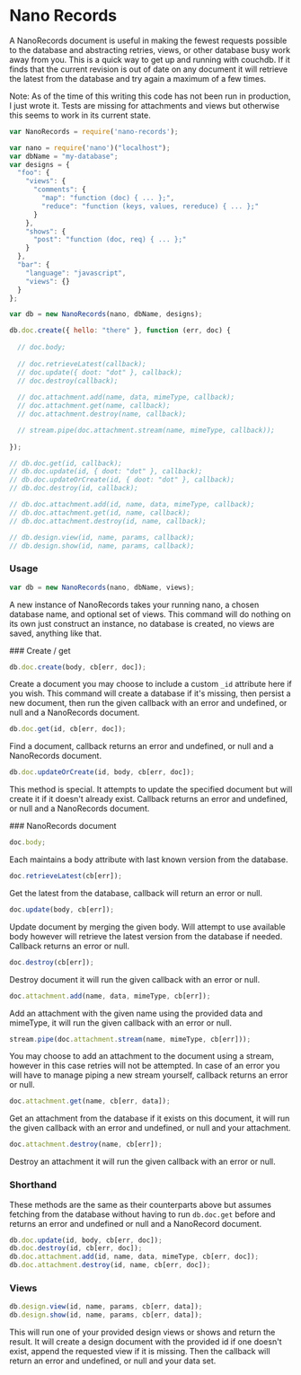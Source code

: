 Nano Records
===

A NanoRecords document is useful in making the fewest requests possible to the database and abstracting retries, views, or other database busy work away from you. This is a quick way to get up and running with couchdb. If it finds that the current revision is out of date on any document it will retrieve the latest from the database and try again a maximum of a few times.

Note: As of the time of this writing this code has not been run in production, I just wrote it. Tests are missing for attachments and views but otherwise this seems to work in its current state.

```javascript
var NanoRecords = require('nano-records');

var nano = require('nano')("localhost");
var dbName = "my-database";
var designs = {
  "foo": {
    "views": {
      "comments": {
        "map": "function (doc) { ... };",
        "reduce": "function (keys, values, rereduce) { ... };"
      }
    },
    "shows": {
      "post": "function (doc, req) { ... };"
    }
  },
  "bar": {
    "language": "javascript",
    "views": {}
  }
};

var db = new NanoRecords(nano, dbName, designs);

db.doc.create({ hello: "there" }, function (err, doc) {
  
  // doc.body;
  
  // doc.retrieveLatest(callback);
  // doc.update({ doot: "dot" }, callback);
  // doc.destroy(callback);
  
  // doc.attachment.add(name, data, mimeType, callback);
  // doc.attachment.get(name, callback);
  // doc.attachment.destroy(name, callback);

  // stream.pipe(doc.attachment.stream(name, mimeType, callback));
  
});

// db.doc.get(id, callback);
// db.doc.update(id, { doot: "dot" }, callback);
// db.doc.updateOrCreate(id, { doot: "dot" }, callback);
// db.doc.destroy(id, callback);

// db.doc.attachment.add(id, name, data, mimeType, callback);
// db.doc.attachment.get(id, name, callback);
// db.doc.attachment.destroy(id, name, callback);

// db.design.view(id, name, params, callback);
// db.design.show(id, name, params, callback);
```

### Usage

```javascript
var db = new NanoRecords(nano, dbName, views);
```

A new instance of NanoRecords takes your running nano, a chosen database name, and optional set of views. This command will do nothing on its own just construct an instance, no database is created, no views are saved, anything like that.

### Create / get

```javascript
db.doc.create(body, cb[err, doc]);
```

Create a document you may choose to include a custom `_id` attribute here if you wish. This command will create a database if it's missing, then persist a new document, then run the given callback with an error and undefined, or null and a NanoRecords document.

```javascript
db.doc.get(id, cb[err, doc]);
```

Find a document, callback returns an error and undefined, or null and a NanoRecords document.

```javascript
db.doc.updateOrCreate(id, body, cb[err, doc]);
```

This method is special. It attempts to update the specified document but will create it if it doesn't already exist. Callback returns an error and undefined, or null and a NanoRecords document.

### NanoRecords document

```javascript
doc.body;
```

Each maintains a body attribute with last known version from the database.

```javascript
doc.retrieveLatest(cb[err]);
```

Get the latest from the database, callback will return an error or null.

```javascript
doc.update(body, cb[err]);
```

Update document by merging the given body. Will attempt to use available body however will retrieve the latest version from the database if needed. Callback returns an error or null.

```javascript
doc.destroy(cb[err]);
```

Destroy document it will run the given callback with an error or null.

```javascript
doc.attachment.add(name, data, mimeType, cb[err]);
```

Add an attachment with the given name using the provided data and mimeType, it will run the given callback with an error or null.

```javascript
stream.pipe(doc.attachment.stream(name, mimeType, cb[err]));
```

You may choose to add an attachment to the document using a stream, however in this case retries will not be attempted. In case of an error you will have to manage piping a new stream yourself, callback returns an error or null.

```javascript
doc.attachment.get(name, cb[err, data]);
```

Get an attachment from the database if it exists on this document, it will run the given callback with an error and undefined, or null and your attachment.

```javascript
doc.attachment.destroy(name, cb[err]);
```

Destroy an attachment it will run the given callback with an error or null.

### Shorthand

These methods are the same as their counterparts above but assumes fetching from the database without having to run `db.doc.get` before and returns an error and undefined or null and a NanoRecord document.

```javascript
db.doc.update(id, body, cb[err, doc]);
db.doc.destroy(id, cb[err, doc]);
db.doc.attachment.add(id, name, data, mimeType, cb[err, doc]);
db.doc.attachment.destroy(id, name, cb[err, doc]);
```

### Views

```javascript
db.design.view(id, name, params, cb[err, data]);
db.design.show(id, name, params, cb[err, data]);
```

This will run one of your provided design views or shows and return the result. It will create a design document with the provided id if one doesn't exist, append the requested view if it is missing. Then the callback will return an error and undefined, or null and your data set.
